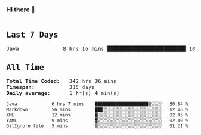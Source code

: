 ### Hi there 👋

<!--WakaTime-Start-->
<pre><h2>Last 7 Days</h2>Java              8 hrs 16 mins █████████████████████████ 100.00 %</br><h2>All Time</h2><strong>Total Time Coded:   </strong>342 hrs 36 mins</br><strong>Timespan:           </strong>315 days</br><strong>Daily average:      </strong>1 hr(s) 4 min(s)</pre>
<!--WakaTime-End-->

<!--START_SECTION:waka-->

```txt
Java             6 hrs 7 mins    ████████████████████▒░░░░   80.84 %
Markdown         56 mins         ███░░░░░░░░░░░░░░░░░░░░░░   12.46 %
XML              12 mins         ▓░░░░░░░░░░░░░░░░░░░░░░░░   02.83 %
YAML             9 mins          ▓░░░░░░░░░░░░░░░░░░░░░░░░   02.00 %
GitIgnore file   5 mins          ▒░░░░░░░░░░░░░░░░░░░░░░░░   01.21 %
```

<!--END_SECTION:waka-->

 <!-- waka-box start -->
 <!-- waka-box end -->
